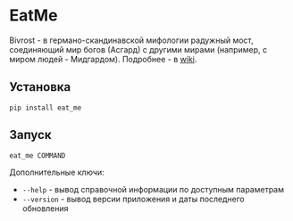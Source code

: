 # EatMe #

Bivrost - в германо-скандинавской мифологии радужный мост, соединяющий мир богов (Асгард) с другими мирами (например, с миром людей - Мидгардом). Подробнее - в [wiki](https://en.wikipedia.org/wiki/Bifr%C3%B6st).

## Установка ##

```
pip install eat_me
```

## Запуск ##

```
eat_me COMMAND
```

Дополнительные ключи:
- `--help` - вывод справочной информации по доступным параметрам
- `--version` - вывод версии приложения и даты последнего обновления
